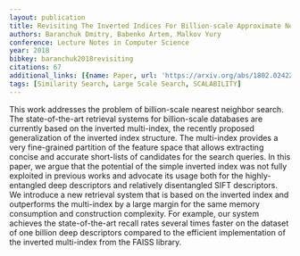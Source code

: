 ```yaml
---
layout: publication
title: Revisiting The Inverted Indices For Billion-scale Approximate Nearest Neighbors
authors: Baranchuk Dmitry, Babenko Artem, Malkov Yury
conference: Lecture Notes in Computer Science
year: 2018
bibkey: baranchuk2018revisiting
citations: 67
additional_links: [{name: Paper, url: 'https://arxiv.org/abs/1802.02422'}]
tags: [Similarity Search, Large Scale Search, SCALABILITY]
---
```

This work addresses the problem of billion-scale nearest neighbor search. The
state-of-the-art retrieval systems for billion-scale databases are currently
based on the inverted multi-index, the recently proposed generalization of the
inverted index structure. The multi-index provides a very fine-grained
partition of the feature space that allows extracting concise and accurate
short-lists of candidates for the search queries. In this paper, we argue that
the potential of the simple inverted index was not fully exploited in previous
works and advocate its usage both for the highly-entangled deep descriptors and
relatively disentangled SIFT descriptors. We introduce a new retrieval system
that is based on the inverted index and outperforms the multi-index by a large
margin for the same memory consumption and construction complexity. For
example, our system achieves the state-of-the-art recall rates several times
faster on the dataset of one billion deep descriptors compared to the efficient
implementation of the inverted multi-index from the FAISS library.